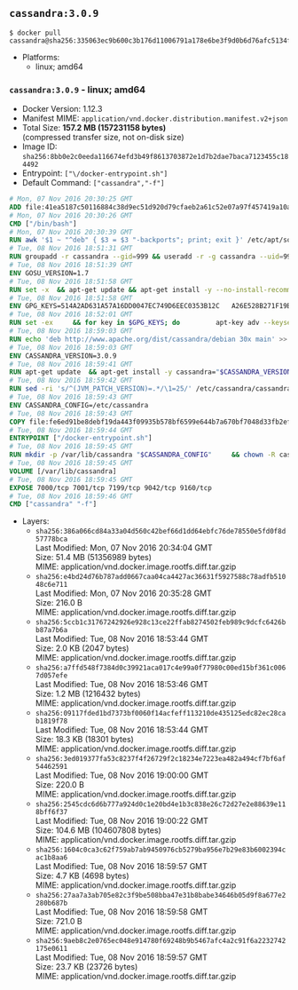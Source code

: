 ## `cassandra:3.0.9`

```console
$ docker pull cassandra@sha256:335063ec9b600c3b176d11006791a178e6be3f9d0b6d76afc5134f6ed01e47fd
```

-	Platforms:
	-	linux; amd64

### `cassandra:3.0.9` - linux; amd64

-	Docker Version: 1.12.3
-	Manifest MIME: `application/vnd.docker.distribution.manifest.v2+json`
-	Total Size: **157.2 MB (157231158 bytes)**  
	(compressed transfer size, not on-disk size)
-	Image ID: `sha256:8bb0e2c0eeda116674efd3b49f8613703872e1d7b2dae7baca7123455c184492`
-	Entrypoint: `["\/docker-entrypoint.sh"]`
-	Default Command: `["cassandra","-f"]`

```dockerfile
# Mon, 07 Nov 2016 20:30:25 GMT
ADD file:41ea5187c50116884c38d9ec51d920d79cfaeb2a61c52e07a97f457419a10a4f in / 
# Mon, 07 Nov 2016 20:30:26 GMT
CMD ["/bin/bash"]
# Mon, 07 Nov 2016 20:30:39 GMT
RUN awk '$1 ~ "^deb" { $3 = $3 "-backports"; print; exit }' /etc/apt/sources.list > /etc/apt/sources.list.d/backports.list
# Tue, 08 Nov 2016 18:51:31 GMT
RUN groupadd -r cassandra --gid=999 && useradd -r -g cassandra --uid=999 cassandra
# Tue, 08 Nov 2016 18:51:39 GMT
ENV GOSU_VERSION=1.7
# Tue, 08 Nov 2016 18:51:58 GMT
RUN set -x 	&& apt-get update && apt-get install -y --no-install-recommends ca-certificates wget && rm -rf /var/lib/apt/lists/* 	&& wget -O /usr/local/bin/gosu "https://github.com/tianon/gosu/releases/download/$GOSU_VERSION/gosu-$(dpkg --print-architecture)" 	&& wget -O /usr/local/bin/gosu.asc "https://github.com/tianon/gosu/releases/download/$GOSU_VERSION/gosu-$(dpkg --print-architecture).asc" 	&& export GNUPGHOME="$(mktemp -d)" 	&& gpg --keyserver ha.pool.sks-keyservers.net --recv-keys B42F6819007F00F88E364FD4036A9C25BF357DD4 	&& gpg --batch --verify /usr/local/bin/gosu.asc /usr/local/bin/gosu 	&& rm -r "$GNUPGHOME" /usr/local/bin/gosu.asc 	&& chmod +x /usr/local/bin/gosu 	&& gosu nobody true 	&& apt-get purge -y --auto-remove ca-certificates wget
# Tue, 08 Nov 2016 18:51:58 GMT
ENV GPG_KEYS=514A2AD631A57A16DD0047EC749D6EEC0353B12C 	A26E528B271F19B9E5D8E19EA278B781FE4B2BDA
# Tue, 08 Nov 2016 18:52:01 GMT
RUN set -ex 	&& for key in $GPG_KEYS; do 		apt-key adv --keyserver ha.pool.sks-keyservers.net --recv-keys "$key"; 	done
# Tue, 08 Nov 2016 18:59:03 GMT
RUN echo 'deb http://www.apache.org/dist/cassandra/debian 30x main' >> /etc/apt/sources.list.d/cassandra.list
# Tue, 08 Nov 2016 18:59:03 GMT
ENV CASSANDRA_VERSION=3.0.9
# Tue, 08 Nov 2016 18:59:41 GMT
RUN apt-get update 	&& apt-get install -y cassandra="$CASSANDRA_VERSION" 	&& rm -rf /var/lib/apt/lists/*
# Tue, 08 Nov 2016 18:59:42 GMT
RUN sed -ri 's/^(JVM_PATCH_VERSION)=.*/\1=25/' /etc/cassandra/cassandra-env.sh
# Tue, 08 Nov 2016 18:59:43 GMT
ENV CASSANDRA_CONFIG=/etc/cassandra
# Tue, 08 Nov 2016 18:59:43 GMT
COPY file:fe6ed91be8debf19da443f09935b578bf6599e644b7a670bf7048d33fb2efa9e in /docker-entrypoint.sh 
# Tue, 08 Nov 2016 18:59:44 GMT
ENTRYPOINT ["/docker-entrypoint.sh"]
# Tue, 08 Nov 2016 18:59:45 GMT
RUN mkdir -p /var/lib/cassandra "$CASSANDRA_CONFIG" 	&& chown -R cassandra:cassandra /var/lib/cassandra "$CASSANDRA_CONFIG" 	&& chmod 777 /var/lib/cassandra "$CASSANDRA_CONFIG"
# Tue, 08 Nov 2016 18:59:45 GMT
VOLUME [/var/lib/cassandra]
# Tue, 08 Nov 2016 18:59:45 GMT
EXPOSE 7000/tcp 7001/tcp 7199/tcp 9042/tcp 9160/tcp
# Tue, 08 Nov 2016 18:59:46 GMT
CMD ["cassandra" "-f"]
```

-	Layers:
	-	`sha256:386a066cd84a33a04d560c42bef66d1dd64ebfc76de78550e5fd0f8d57778bca`  
		Last Modified: Mon, 07 Nov 2016 20:34:04 GMT  
		Size: 51.4 MB (51356989 bytes)  
		MIME: application/vnd.docker.image.rootfs.diff.tar.gzip
	-	`sha256:e4bd24d76b787add0667caa04ca4427ac36631f5927588c78adfb51048c6e711`  
		Last Modified: Mon, 07 Nov 2016 20:35:28 GMT  
		Size: 216.0 B  
		MIME: application/vnd.docker.image.rootfs.diff.tar.gzip
	-	`sha256:5ccb1c31767242926e928c13ce22ffab8274502feb989c9dcfc6426bb87a7b6a`  
		Last Modified: Tue, 08 Nov 2016 18:53:44 GMT  
		Size: 2.0 KB (2047 bytes)  
		MIME: application/vnd.docker.image.rootfs.diff.tar.gzip
	-	`sha256:a7ffd548f7384d0c39921aca017c4e99a0f77980c00ed15bf361c0067d057efe`  
		Last Modified: Tue, 08 Nov 2016 18:53:46 GMT  
		Size: 1.2 MB (1216432 bytes)  
		MIME: application/vnd.docker.image.rootfs.diff.tar.gzip
	-	`sha256:09117fded1bd7373bf0060f14acfeff113210de435125edc82ec28cab1819f78`  
		Last Modified: Tue, 08 Nov 2016 18:53:44 GMT  
		Size: 18.3 KB (18301 bytes)  
		MIME: application/vnd.docker.image.rootfs.diff.tar.gzip
	-	`sha256:3ed019377fa53c8237f4f26729f2c18234e7223ea482a494cf7bf6af54462591`  
		Last Modified: Tue, 08 Nov 2016 19:00:00 GMT  
		Size: 220.0 B  
		MIME: application/vnd.docker.image.rootfs.diff.tar.gzip
	-	`sha256:2545cdc6d6b777a924d0c1e20bd4e1b3c838e26c72d27e2e88639e118bff6f37`  
		Last Modified: Tue, 08 Nov 2016 19:00:22 GMT  
		Size: 104.6 MB (104607808 bytes)  
		MIME: application/vnd.docker.image.rootfs.diff.tar.gzip
	-	`sha256:1604c0ca3c62f759ab7ab9450976cb5279ba956e7b29e83b6002394cac1b8aa6`  
		Last Modified: Tue, 08 Nov 2016 18:59:57 GMT  
		Size: 4.7 KB (4698 bytes)  
		MIME: application/vnd.docker.image.rootfs.diff.tar.gzip
	-	`sha256:27aa7a3ab705e82c3f9be508bba47e31b8babe34646b05d9f8a677e2280b687b`  
		Last Modified: Tue, 08 Nov 2016 18:59:58 GMT  
		Size: 721.0 B  
		MIME: application/vnd.docker.image.rootfs.diff.tar.gzip
	-	`sha256:9aeb8c2e0765ec048e914780f69248b9b5467afc4a2c91f6a2232742175e0611`  
		Last Modified: Tue, 08 Nov 2016 18:59:57 GMT  
		Size: 23.7 KB (23726 bytes)  
		MIME: application/vnd.docker.image.rootfs.diff.tar.gzip
